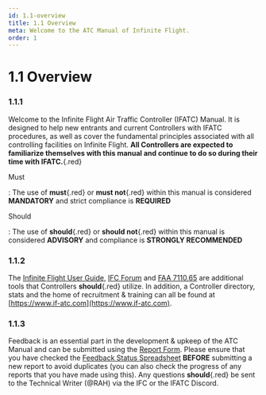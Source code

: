 ```yaml
---
id: 1.1-overview
title: 1.1 Overview
meta: Welcome to the ATC Manual of Infinite Flight.
order: 1
---
```


# 1.1 Overview



### 1.1.1

Welcome to the Infinite Flight Air Traffic Controller (IFATC) Manual. It is designed to help new entrants and current Controllers with IFATC procedures, as well as cover the fundamental principles associated with all controlling facilities on Infinite Flight. **All Controllers are expected to familiarize themselves with this manual and continue to do so during their time with IFATC.**{.red} 



Must

: The use of **must**{.red} or **must not**{.red} within this manual is considered **MANDATORY** and strict compliance is **REQUIRED**

Should

: The use of **should**{.red} or **should not**{.red} within this manual is considered **ADVISORY** and compliance is **STRONGLY RECOMMENDED**



### 1.1.2   

The [Infinite Flight User Guide](/guide), [IFC Forum](https://community.infiniteflight.com/) and [FAA 7110.65](https://www.faa.gov/regulations_policies/orders_notices/index.cfm/go/document.current/documentnumber/7110.65) are additional tools that Controllers **should**{.red} utilize. In addition, a Controller directory, stats and the home of recruitment & training can all be found at [https://www.if-atc.com](https://www.if-atc.com).



### 1.1.3    

Feedback is an essential part in the development & upkeep of the ATC Manual and can be submitted using the [Report Form](https://docs.google.com/forms/d/e/1FAIpQLSewldULDy_GDkPRhZ8sVyyNYTvn5rdYsUpsH-6v2st7xRPI2Q/viewform). Please ensure that you have checked the [Feedback Status Spreadsheet](https://docs.google.com/spreadsheets/d/1AfYV50T3Wn25nMPsaxEE1Jj50UTDyjPsma0d80CU0RY/edit?usp=sharing) **BEFORE** submitting a new report to avoid duplicates (you can also check the progress of any reports that you have made using this). Any questions **should**{.red} be sent to the Technical Writer (@RAH) via the IFC or the IFATC Discord.

